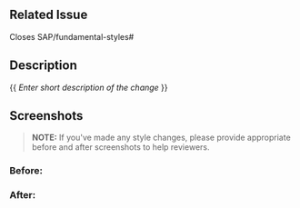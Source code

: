 ## Related Issue
Closes SAP/fundamental-styles#

## Description
{{ _Enter short description of the change_ }}

## Screenshots
> **NOTE:** If you've made any style changes, please provide appropriate before and after screenshots to help reviewers.

### Before:


### After:
